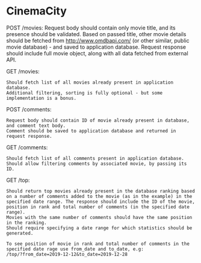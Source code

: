 # CinemaCity

POST /movies: ​Request body should contain only movie title, and its presence should be validated. Based on passed title, other movie details should be fetched from http://www.omdbapi.com/ (or other similar, public movie database) - and saved to application database. Request response should include full movie object, along with all data fetched from external API.

GET /movies:

    ​Should fetch list of all movies already present in application database.
    Additional filtering, sorting is fully optional - but some implementation is a bonus.

POST /comments:

    ​Request body should contain ID of movie already present in database, and comment text body.
    Comment should be saved to application database and returned in request response.

GET /comments:

    ​Should fetch list of all comments present in application database.
    Should allow filtering comments by associated movie, by passing its ID.

GET /top:

    ​Should return top movies already present in the database ranking based on a number of comments added to the movie (as in the example) in the specified date range. The response should include the ID of the movie, position in rank and total number of comments (in the specified date range).
    Movies with the same number of comments should have the same position in the ranking.
    Should require specifying a date range for which statistics should be generated.
    
    To see position of movie in rank and total number of comments in the specified date rage use from_date and to_date, e.g:
    /top/?from_date=2019-12-12&to_date=2019-12-28
    
